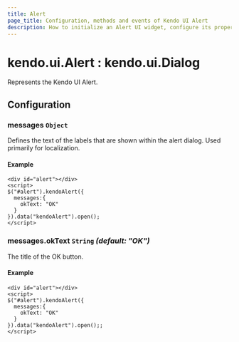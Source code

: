 ```yaml
---
title: Alert
page_title: Configuration, methods and events of Kendo UI Alert
description: How to initialize an Alert UI widget, configure its properties and open it.
---
```


# kendo.ui.Alert : kendo.ui.Dialog

Represents the Kendo UI Alert.

## Configuration

### messages `Object`

Defines the text of the labels that are shown within the alert dialog. Used primarily for localization.

#### Example

    <div id="alert"></div>
    <script>
    $("#alert").kendoAlert({
      messages:{
        okText: "OK"
      }
    }).data("kendoAlert").open();
    </script>

### messages.okText `String` *(default: "OK")*

The title of the OK button.

#### Example

    <div id="alert"></div>
    <script>
    $("#alert").kendoAlert({
      messages:{
        okText: "OK"
      }
    }).data("kendoAlert").open();;
    </script>